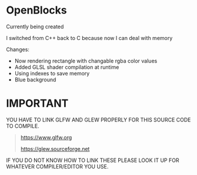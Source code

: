 # OpenBlocks



Currently being created

I switched from C++ back to C because now I can deal with memory

Changes:
- Now rendering rectangle with changable rgba color values
- Added GLSL shader compilation at runtime
- Using indexes to save memory
- Blue background



# IMPORTANT


YOU HAVE TO LINK GLFW AND GLEW PROPERLY FOR THIS SOURCE CODE TO COMPILE.


>https://www.glfw.org
>
>https://glew.sourceforge.net


IF YOU DO NOT KNOW HOW TO LINK THESE PLEASE LOOK IT UP FOR WHATEVER COMPILER/EDITOR YOU USE.

